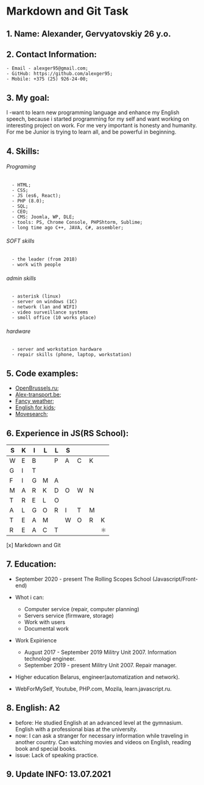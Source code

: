 # Markdown and Git Task

## 1. Name: Alexander, Gervyatovskiy 26 y.o.
  
## 2. Contact Information: 
    - Email - alexger95@gmail.com;
    - GitHub: https://github.com/alexger95;
    - Mobile: +375 (25) 926-24-00;
    
## 3. My goal:
I -want to learn new programming language and enhance my English speech, because i started programming for my self and want working on interesting project on work.
For me very important is honesty and humanity.
For me be Junior is trying to learn all, and be powerful in beginning.

## 4. Skills: 
  ###### Programing
      - HTML;
      - CSS;
      - JS (es6, React);
      - PHP (8.0);
      - SQL;
      - CEO;
      - CMS: Joomla, WP, DLE;
      - tools: PS, Chrome Console, PHPShtorm, Sublime;
      - long time ago C++, JAVA, C#, assembler;
  ###### SOFT skills
      - the leader (from 2018)
      - work with people
  ###### admin skills
      - asterisk (linux)
      - server on windows (1C)
      - network (lan and WIFI)
      - video surveillance systems
      - smoll office (10 works place)
  ###### hardware
      - server and workstation hardware
      - repair skills (phone, laptop, workstation)      


## 5. Code examples: 
* [OpenBrussels.ru](http://openbrussels.ru/);
* [Alex-transport.be](https://www.alex-transport.be/);
* [Fancy weather](https://alexger95-fancy-weather.netlify.app/);
* [English for kids](https://alexger95-english-for-kids.netlify.app/);
* [Movesearch](https://alexger95-movesearch.netlify.app/);

## 6. Experience in JS(RS School): 
| S | K | I | L | L | S |   |   |   |
|---|---|---|---|---|---|---|---|---|
| W | E | B |   | P | A | C | K |   |
| G | I | T |   |   |   |   |   |   |
| F | I | G | M | A |   |   |   |   |
| M | A | R | K | D | O | W | N |   |
| T | R | E | L | O |   |   |   |   |
| A | L | G | O | R | I | T | M |   |
| T | E | A | M |   | W | O | R | K |
| R | E | A | C | T |   |   |   | :atom_symbol: |

[x] Markdown and Git

## 7. Education:
  * September 2020 - present
    The Rolling Scopes School (Javascript/Front-end)  
    
  * Whot i can: 
    * Computer service (repair, computer planning) 
    * Servers service (firmware, storage) 
    * Work with users 
    * Documental work
    
  * Work Expirience
    * August 2017 - September 2019
    Militry Unit 2007. 
    Information technologi engineer.
    * September 2019 - present
    Militry Unit 2007. 
    Repair manager.

  * Higher education Belarus, engineer(automatization and network).
  * WebForMySelf, Youtube, PHP.com, Mozila, learn.javascript.ru.

## 8. English: A2
  * before: 
  He studied English at an advanced level at the gymnasium.
  English with a professional bias at the university.
  * now: 
  I can ask a stranger for necessary information while traveling in another country.
  Can watching movies and videos on English, reading book and special books.
  * issue: 
  Lack of speaking practice.

## 9. Update INFO: 13.07.2021